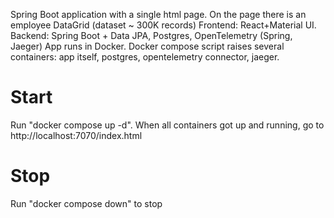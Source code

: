 Spring Boot application with a single html page. On the page there is an employee DataGrid (dataset ~ 300K records)
Frontend: React+Material UI. 
Backend: Spring Boot + Data JPA, Postgres, OpenTelemetry (Spring, Jaeger)
App runs in Docker. Docker compose script raises several containers: app itself, postgres, opentelemetry connector, jaeger.

<h1>Start</h1>
Run "docker compose up -d". When all containers got up and running, go to http://localhost:7070/index.html

<h1>Stop</h1>
Run "docker compose down" to stop

